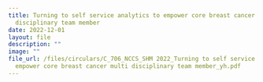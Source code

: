 ```yaml
---
title: Turning to self service analytics to empower core breast cancer multi
  disciplinary team member
date: 2022-12-01
layout: file
description: ""
image: ""
file_url: /files/circulars/C_706_NCCS_SHM 2022_Turning to self service analytics to
  empower core breast cancer multi disciplinary team member_yh.pdf
---
```

